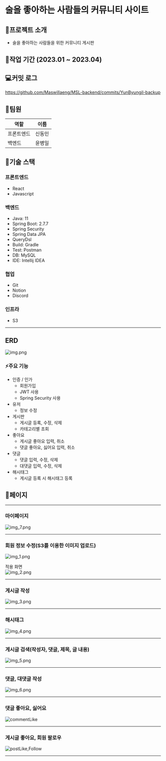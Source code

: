 # 술을 좋아하는 사람들의 커뮤니티 사이트  
  
  
## 🍻프로젝트 소개
- 술을 좋아하는 사람들을 위한 커뮤니티 게시판

## 🌟작업 기간 (2023.01 ~ 2023.04)

## 💻커밋 로그
https://github.com/Maswillaeng/MSL-backend/commits/YunByungil-backup

## 🌈팀원
|역할|이름|
|---|---|
|프론트엔드|신동민|
|백엔드|윤병일|

## 🚀기술 스택


### 프론트엔드
- React
- Javascript

### 백엔드
- Java: 11
- Spring Boot: 2.7.7
- Spring Security
- Spring Data JPA
- QueryDsl
- Build: Gradle
- Test: Postman
- DB: MySQL
- IDE: Intellij IDEA

### 협업
- Git
- Notion
- Discord

### 인프라
- S3

<hr>

## ERD
![img.png](img/img.png)

### ⚡️주요 기능

- 인증 / 인가
  - 회원가입
  - JWT 사용
  - Spring Security 사용
- 유저
  - 정보 수정
- 게시판
  - 게시글 등록, 수정, 삭제
  - 카테고리별 조회
- 좋아요
  - 게시글 좋아요 입력, 취소
  - 댓글 좋아요, 싫어요 입력, 취소
- 댓글
  - 댓글 입력, 수정, 삭제
  - 대댓글 입력, 수정, 삭제
- 해시태그
  - 게시글 등록 시 해시태그 등록

## 🧐페이지
<hr>

### 마이페이지

![img_7.png](img/img_7.png)
<hr>  


### 회원 정보 수정(S3를 이용한 이미지 업로드)
![img_1.png](img/img_1.png)

적용 화면  
![img_2.png](img/img_2.png)
<hr>  


### 게시글 작성

![img_3.png](img/img_3.png)
<hr>  

### 해시태그

![img_4.png](img/img_4.png)
<hr>

### 게시글 검색(작성자, 댓글, 제목, 글 내용)

![img_5.png](img/img_5.png)
<hr>  


### 댓글, 대댓글 작성

![img_6.png](img/img_6.png)
<hr>  

### 댓글 좋아요, 싫어요

![commentLike](https://user-images.githubusercontent.com/109706328/233259163-3b434ec2-d342-4ab3-98c1-840772610596.gif)
<hr>  

### 게시글 좋아요, 회원 팔로우
![postLike,Follow](https://user-images.githubusercontent.com/109706328/233259405-783c88cd-94ab-4e09-9a01-ae65bd803166.gif)

<hr>  
  
  



